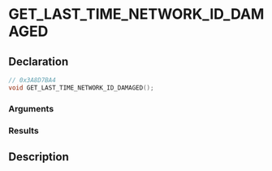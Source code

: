 # GET_LAST_TIME_NETWORK_ID_DAMAGED

## Declaration
```cpp
// 0x3A8D7BA4
void GET_LAST_TIME_NETWORK_ID_DAMAGED();
```

### Arguments

### Results

## Description
